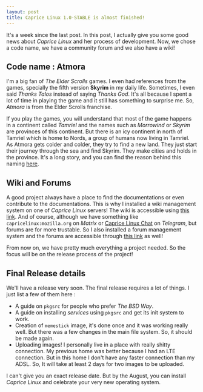 ```yaml
---
layout: post
title: Caprice Linux 1.0-STABLE is almost finished!
---
```


It's a week since the last post. In this post, I actually give you some good news about _Caprice Linux_ and her process of development. Now, we chose a code name, we have a community forum and we also have a wiki! 

## Code name : Atmora

I'm a big fan of _The Elder Scrolls_ games. I even had references from the games, specially the fifth version __Skyrim__ in my daily life. Sometimes, I even said _Thanks Talos_ instead of saying _Thanks God_. It's all because I spent a lot of time in playing the game and it still has something to surprise me. So, _Atmora_ is from the Elder Scrolls franchise. 

If you play the games, you will understand that most of the game happens in a continent called _Tamriel_ and the names such as _Morrowind_ or _Skyrim_ are provinces of this continent. But there is an icy continent in north of Tamriel which is home to Nords, a group of humans now living in Tamriel. As Atmora gets colder and colder, they try to find a new land. They just start their journey through the sea and find Skyrim. They make cities and holds in the province. It's a long story, and you can find the reason behind this naming [here](http://wiki.capricelinux.org/doku.php?id=1_0_stable_atmora).

## Wiki and Forums

A good project always have a place to find the documentations or even contribute to the documentations. This is why I installed a wiki management system on one of _Caprice Linux_ servers! The wiki is accessible using [this link](http://wiki.capricelinux.org). And of course, although we have something like `capricelinux:mozilla.org` on _Matrix_ or [Caprice Linux Chat](https://t.me/caprice_chat) on _Telegram_, but forums are for more trustable. So I also installed a forum management system and the forums are accessible through [this link](https://community.capricelinux.org) as well! 

From now on, we have pretty much everything a project needed. So the focus will be on the release process of the project! 

## Final Release details 

We'll have a release very soon. The final release requires a lot of things. I just list a few of them here : 

* A guide on `pkgsrc` for people who prefer _The BSD Way_. 
* A guide on installing _services_ using `pkgsrc` and get its init system to work. 
* Creation of `memestick` image, it's done once and it was working really well. But there was a few changes in the main file system. So, it should be made again. 
* Uploading images! I personally live in a place with really shitty connection. My previous home was better because I had an LTE connection. But in this home I don't have any faster connection than my ADSL. So, It will take at least 2 days for two images to be uploaded. 

I can't give you an exact release date. But by the August, you can install _Caprice Linux_ and celebrate your very new operating system. 